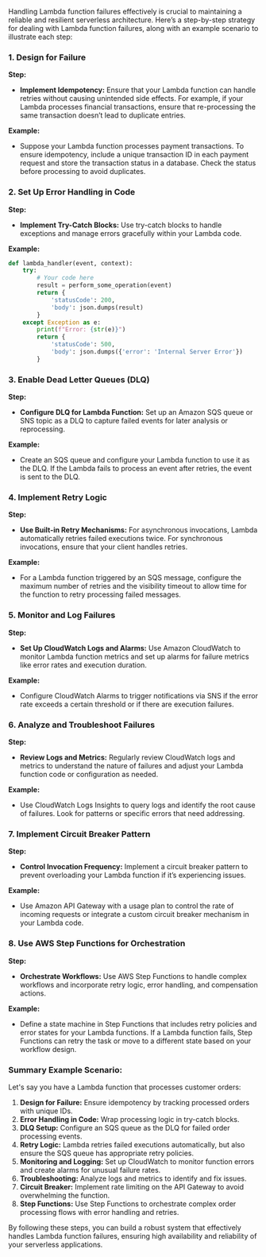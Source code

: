 Handling Lambda function failures effectively is crucial to maintaining a reliable and resilient serverless architecture. Here’s a step-by-step strategy for dealing with Lambda function failures, along with an example scenario to illustrate each step:

### 1. **Design for Failure**

**Step:**
   - **Implement Idempotency:** Ensure that your Lambda function can handle retries without causing unintended side effects. For example, if your Lambda processes financial transactions, ensure that re-processing the same transaction doesn’t lead to duplicate entries.

**Example:**
   - Suppose your Lambda function processes payment transactions. To ensure idempotency, include a unique transaction ID in each payment request and store the transaction status in a database. Check the status before processing to avoid duplicates.

### 2. **Set Up Error Handling in Code**

**Step:**
   - **Implement Try-Catch Blocks:** Use try-catch blocks to handle exceptions and manage errors gracefully within your Lambda code.

**Example:**
   ```python
   def lambda_handler(event, context):
       try:
           # Your code here
           result = perform_some_operation(event)
           return {
               'statusCode': 200,
               'body': json.dumps(result)
           }
       except Exception as e:
           print(f"Error: {str(e)}")
           return {
               'statusCode': 500,
               'body': json.dumps({'error': 'Internal Server Error'})
           }
   ```

### 3. **Enable Dead Letter Queues (DLQ)**

**Step:**
   - **Configure DLQ for Lambda Function:** Set up an Amazon SQS queue or SNS topic as a DLQ to capture failed events for later analysis or reprocessing.

**Example:**
   - Create an SQS queue and configure your Lambda function to use it as the DLQ. If the Lambda fails to process an event after retries, the event is sent to the DLQ.

### 4. **Implement Retry Logic**

**Step:**
   - **Use Built-in Retry Mechanisms:** For asynchronous invocations, Lambda automatically retries failed executions twice. For synchronous invocations, ensure that your client handles retries.

**Example:**
   - For a Lambda function triggered by an SQS message, configure the maximum number of retries and the visibility timeout to allow time for the function to retry processing failed messages.

### 5. **Monitor and Log Failures**

**Step:**
   - **Set Up CloudWatch Logs and Alarms:** Use Amazon CloudWatch to monitor Lambda function metrics and set up alarms for failure metrics like error rates and execution duration.

**Example:**
   - Configure CloudWatch Alarms to trigger notifications via SNS if the error rate exceeds a certain threshold or if there are execution failures.

### 6. **Analyze and Troubleshoot Failures**

**Step:**
   - **Review Logs and Metrics:** Regularly review CloudWatch logs and metrics to understand the nature of failures and adjust your Lambda function code or configuration as needed.

**Example:**
   - Use CloudWatch Logs Insights to query logs and identify the root cause of failures. Look for patterns or specific errors that need addressing.

### 7. **Implement Circuit Breaker Pattern**

**Step:**
   - **Control Invocation Frequency:** Implement a circuit breaker pattern to prevent overloading your Lambda function if it’s experiencing issues. 

**Example:**
   - Use Amazon API Gateway with a usage plan to control the rate of incoming requests or integrate a custom circuit breaker mechanism in your Lambda code.

### 8. **Use AWS Step Functions for Orchestration**

**Step:**
   - **Orchestrate Workflows:** Use AWS Step Functions to handle complex workflows and incorporate retry logic, error handling, and compensation actions.

**Example:**
   - Define a state machine in Step Functions that includes retry policies and error states for your Lambda functions. If a Lambda function fails, Step Functions can retry the task or move to a different state based on your workflow design.

### Summary Example Scenario:

Let's say you have a Lambda function that processes customer orders:

1. **Design for Failure:** Ensure idempotency by tracking processed orders with unique IDs.
2. **Error Handling in Code:** Wrap processing logic in try-catch blocks.
3. **DLQ Setup:** Configure an SQS queue as the DLQ for failed order processing events.
4. **Retry Logic:** Lambda retries failed executions automatically, but also ensure the SQS queue has appropriate retry policies.
5. **Monitoring and Logging:** Set up CloudWatch to monitor function errors and create alarms for unusual failure rates.
6. **Troubleshooting:** Analyze logs and metrics to identify and fix issues.
7. **Circuit Breaker:** Implement rate limiting on the API Gateway to avoid overwhelming the function.
8. **Step Functions:** Use Step Functions to orchestrate complex order processing flows with error handling and retries.

By following these steps, you can build a robust system that effectively handles Lambda function failures, ensuring high availability and reliability of your serverless applications.